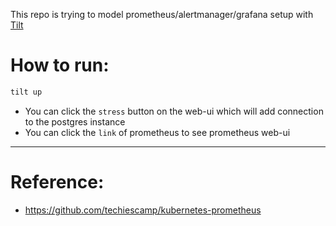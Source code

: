 This repo is trying to model prometheus/alertmanager/grafana setup with [Tilt](https://tilt.dev)

# How to run:
```bash
tilt up
```
* You can click the `stress` button on the web-ui which will add connection to the postgres instance
* You can click the `link` of prometheus to see prometheus web-ui

----
# Reference:
* https://github.com/techiescamp/kubernetes-prometheus
